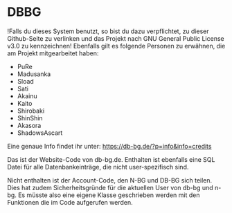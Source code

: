 # DBBG

!Falls du dieses System benutzt, so bist du dazu verpflichtet, zu dieser Github-Seite zu verlinken und das Projekt nach GNU General Public License v3.0 zu kennzeichnen!
Ebenfalls gilt es folgende Personen zu erwähnen, die am Projekt mitgearbeitet haben:

* PuRe
* Madusanka
* Sload
* Sati
* Akainu
* Kaito
* Shirobaki
* ShinShin
* Akasora
* ShadowsAscart

Eine genaue Info findet ihr unter: https://db-bg.de/?p=info&info=credits

Das ist der Website-Code von db-bg.de.
Enthalten ist ebenfalls eine SQL Datei für alle Datenbankeinträge, die nicht user-spezifisch sind.

Nicht enthalten ist der Account-Code, den N-BG und DB-BG sich teilen. Dies hat zudem Sicherheitsgründe für die aktuellen User von db-bg und n-bg.
Es müsste also eine eigene Klasse geschrieben werden mit den Funktionen die im Code aufgerufen werden.
